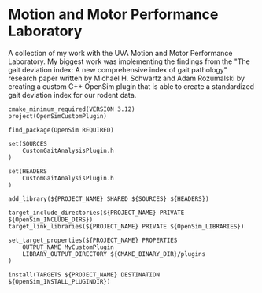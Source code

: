 # Motion and Motor Performance  Laboratory

A collection of my work with the UVA Motion and Motor Performance Laboratory. My biggest work was implementing the findings from the "The gait deviation index: A new comprehensive index of gait pathology"  research paper written by Michael H. Schwartz and Adam Rozumalski by creating a custom C++ OpenSim plugin that is able to create a standardized gait deviation index for our rodent data. 

```
cmake_minimum_required(VERSION 3.12)
project(OpenSimCustomPlugin)

find_package(OpenSim REQUIRED)

set(SOURCES
    CustomGaitAnalysisPlugin.h
)

set(HEADERS
    CustomGaitAnalysisPlugin.h
)

add_library(${PROJECT_NAME} SHARED ${SOURCES} ${HEADERS})

target_include_directories(${PROJECT_NAME} PRIVATE ${OpenSim_INCLUDE_DIRS})
target_link_libraries(${PROJECT_NAME} PRIVATE ${OpenSim_LIBRARIES})

set_target_properties(${PROJECT_NAME} PROPERTIES
    OUTPUT_NAME MyCustomPlugin
    LIBRARY_OUTPUT_DIRECTORY ${CMAKE_BINARY_DIR}/plugins
)

install(TARGETS ${PROJECT_NAME} DESTINATION ${OpenSim_INSTALL_PLUGINDIR})

```
